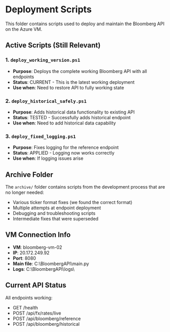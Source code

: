 # Deployment Scripts

This folder contains scripts used to deploy and maintain the Bloomberg API on the Azure VM.

## Active Scripts (Still Relevant)

### 1. `deploy_working_version.ps1`
- **Purpose**: Deploys the complete working Bloomberg API with all endpoints
- **Status**: CURRENT - This is the latest working deployment
- **Use when**: Need to restore API to fully working state

### 2. `deploy_historical_safely.ps1`
- **Purpose**: Adds historical data functionality to existing API
- **Status**: TESTED - Successfully adds historical endpoint
- **Use when**: Need to add historical data capability

### 3. `deploy_fixed_logging.ps1`
- **Purpose**: Fixes logging for the reference endpoint
- **Status**: APPLIED - Logging now works correctly
- **Use when**: If logging issues arise

## Archive Folder

The `archive/` folder contains scripts from the development process that are no longer needed:
- Various ticker format fixes (we found the correct format)
- Multiple attempts at endpoint deployment
- Debugging and troubleshooting scripts
- Intermediate fixes that were superseded

## VM Connection Info

- **VM**: bloomberg-vm-02
- **IP**: 20.172.249.92
- **Port**: 8080
- **Main file**: C:\BloombergAPI\main.py
- **Logs**: C:\BloombergAPI\logs\

## Current API Status

All endpoints working:
- GET /health
- POST /api/fx/rates/live
- POST /api/bloomberg/reference
- POST /api/bloomberg/historical